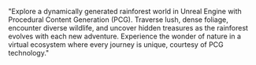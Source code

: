 "Explore a dynamically generated rainforest world in Unreal Engine with Procedural Content Generation (PCG). 
Traverse lush, dense foliage, encounter diverse wildlife, and uncover hidden treasures as the rainforest evolves with each new adventure.
Experience the wonder of nature in a virtual ecosystem where every journey is unique, courtesy of PCG technology."
